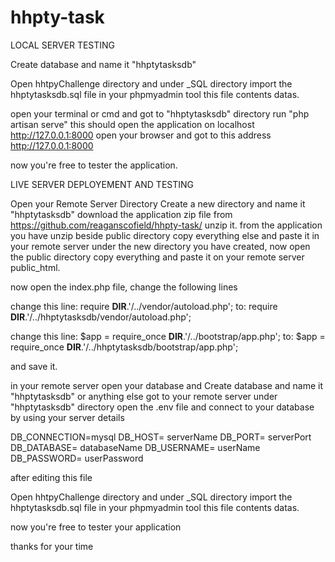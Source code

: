 # hhpty-task
 
LOCAL SERVER TESTING 

Create database and name it "hhptytasksdb"

Open hhtpyChallenge directory and under _SQL directory
import the hhptytasksdb.sql file in your phpmyadmin tool
this file contents datas.

open your terminal or cmd and got to "hhptytasksdb" directory
run "php artisan serve" this should open the application on localhost http://127.0.0.1:8000
open your browser and got to this address http://127.0.0.1:8000  

now you're free to tester the application.


LIVE SERVER DEPLOYEMENT AND TESTING 

Open your Remote Server Directory Create a new directory and name it "hhptytasksdb"
download the application zip file from https://github.com/reaganscofield/hhpty-task/
unzip it. from the application you have unzip beside public directory copy everything else
and paste it in your remote server under the new directory you have created, now open the public directory copy everything and paste it on your remote server public_html.

now open the index.php file, change the following lines

change this line:
    require __DIR__.'/../vendor/autoload.php';
to:
   require __DIR__.'/../hhptytasksdb/vendor/autoload.php'; 

change this line:
    $app = require_once __DIR__.'/../bootstrap/app.php';
to:
   $app = require_once __DIR__.'/../hhptytasksdb/bootstrap/app.php';


and save it.

in your remote server open your database and Create database and name it "hhptytasksdb"
or anything else got to your remote server under "hhptytasksdb" directory open the .env file and connect to your database by using your server details

DB_CONNECTION=mysql
DB_HOST=  serverName
DB_PORT=  serverPort 
DB_DATABASE= databaseName
DB_USERNAME=  userName
DB_PASSWORD=  userPassword

after editing this file

Open hhtpyChallenge directory and under _SQL directory
import the hhptytasksdb.sql file in your phpmyadmin tool
this file contents datas.

now you're free to tester your application

thanks for your time